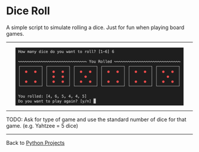 # Dice Roll

A simple script to simulate rolling a dice. Just for fun when playing board games.

---

<p align="center">
  <img src="img/dice.png" alt="Dice " align=center width=90%/>

---

TODO: Ask for type of game and use the standard number of dice for that game. (e.g. Yahtzee = 5 dice)

---

Back to [Python Projects](/README.md)
